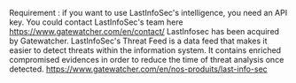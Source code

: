 Requirement : if you want to use LastInfoSec's intelligence, you need an API key. You could contact LastInfoSec's team here https://www.gatewatcher.com/en/contact/
LastInfosec has been acquired by Gatewatcher.
LastInfoSec's Threat Feed is a data feed that makes it easier to detect threats within the information system. It contains enriched compromised evidences in order to reduce the time of threat analysis once detected.
https://www.gatewatcher.com/en/nos-produits/last-info-sec

